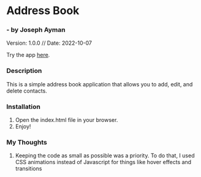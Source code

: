 # Address Book
### - by Joseph Ayman
Version: 1.0.0 // Date: 2022-10-07 
 
Try the app [here](https://address-book-ja.netlify.app/).

### Description
This is a simple address book application that allows you to add, edit, and delete contacts.

### Installation
1. Open the index.html file in your browser.
2. Enjoy!

### My Thoughts
1. Keeping the code as small as possible was a priority.
To do that, I used CSS animations instead of Javascript for things like hover effects and transitions

